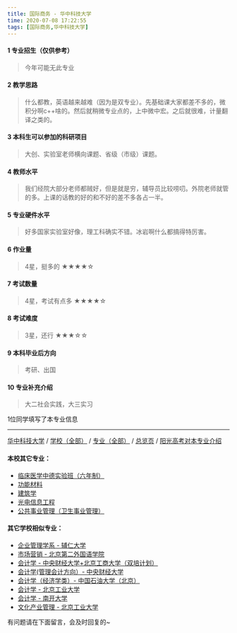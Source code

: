 ```yaml
---
title: 国际商务 - 华中科技大学
time: 2020-07-08 17:22:55
tags: [国际商务,华中科技大学]
---
```

#### 1 专业招生（仅供参考）  
> 今年可能无此专业


#### 2 教学思路
> 什么都教，英语越来越难（因为是双专业）。先基础课大家都差不多的，微积分啊c++啥的。然后就稍微专业点的，上中微中宏。之后就很难，计量翻译之类的。


#### 3 本科生可以参加的科研项目
>  大创、实验室老师横向课题、省级（市级）课题。

#### 4 教师水平
> 我们经院大部分老师都贼好，但是就是穷，辅导员比较唠叨。外院老师就管的多。上课的话教的好的和不好的差不多各占一半。


#### 5 专业硬件水平
> 好多国家实验室好像，理工科确实不错。冰岩啊什么都搞得特厉害。


#### 6 作业量
>4星，挺多的
★★★★☆

#### 7 考试数量
>4星，考试有点多
★★★★☆



#### 8 考试难度
> 3星，还行
★★★☆☆



#### 9 本科毕业后方向
> 考研、出国

#### 10 专业补充介绍
> 大二社会实践，大三实习

1位同学填写了本专业信息
***
[华中科技大学](https://univgo.github.io/2020/07/08/华中科技大学) / [学校（全部）](https://univgo.github.io/2020/07/08/3efa6bcca419) / [专业（全部）](https://univgo.github.io/2020/07/08/2d4c6d3552c2) / [总览页](https://univgo.github.io/2020/07/08/445daeb4fa00) / [阳光高考对本专业介绍](http://gaokao.chsi.com.cn/sch/zyk/view.do?schId=73395973&specId=73385316)
#### 本校其它专业：
- [临床医学中德实验班（六年制）](https://univgo.github.io/2020/07/08/c6c73939dff9) 
- [功能材料](https://univgo.github.io/2020/07/08/5fd0d99fa322)
- [建筑学](https://univgo.github.io/2020/07/08/f8b31bbcc6b9)
- [光电信息工程](https://univgo.github.io/2020/07/08/11d2b0562ca8)
- [公共事业管理（卫生事业管理）](https://univgo.github.io/2020/07/08/f7c26923f336)

#### 其它学校相似专业：
- [企业管理学系 - 辅仁大学](https://univgo.github.io/2020/07/08/482d9a4ad3ed)
- [市场营销 - 北京第二外国语学院](https://univgo.github.io/2020/07/08/市场营销%20-%20北京第二外国语学院)
- [会计学 - 中央财经大学+北京工商大学（双培计划）](https://univgo.github.io/2020/07/08/efa86b1a5d45)
- [会计学(管理会计方向）- 中央财经大学](https://univgo.github.io/2020/07/08/236095812248)
- [会计学（经济学类）- 中国石油大学（北京）](https://univgo.github.io/2020/07/08/0f3705d4ade4)
- [会计学 - 北京工业大学](https://univgo.github.io/2020/07/08/010c80d0566b)
- [会计学 - 南开大学](https://univgo.github.io/2020/07/08/9580eaa61496)
- [文化产业管理 - 北京工业大学](https://univgo.github.io/2020/07/08/45a980a6b8c6)

有问题请在下面留言，会及时回复的~